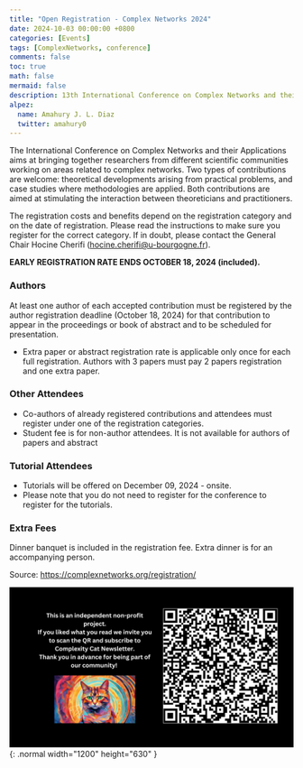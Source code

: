 ```yaml
---
title: "Open Registration - Complex Networks 2024"
date: 2024-10-03 00:00:00 +0800
categories: [Events]
tags: [ComplexNetworks, conference]
comments: false
toc: true
math: false
mermaid: false
description: 13th International Conference on Complex Networks and their Applications - Complex Networks 2024 - December 10-12, 2024 - Istanbul, Turkey
alpez:
  name: Amahury J. L. Diaz
  twitter: amahury0
---
```


The International Conference on Complex Networks and their Applications aims at bringing together researchers from different scientific communities working on areas related to complex networks. Two types of contributions are welcome: theoretical developments arising from practical problems, and case studies where methodologies are applied. Both contributions are aimed at stimulating the interaction between theoreticians and practitioners.

The registration costs and benefits depend on the registration category and on the date of registration. Please read the instructions to make sure you register for the correct category. If in doubt, please contact the General Chair Hocine Cherifi (hocine.cherifi@u-bourgogne.fr).

**EARLY REGISTRATION RATE ENDS OCTOBER 18, 2024 (included).**

### Authors
At least one author of each accepted contribution must be registered by the author registration deadline (October 18, 2024) for that contribution to appear in the proceedings or book of abstract and to be scheduled for presentation.

- Extra paper or abstract registration rate is applicable only once for each full registration. Authors with 3 papers must pay 2 papers registration and one extra paper.

### Other Attendees
- Co-authors of already registered contributions and attendees must register under one of the registration categories.
- Student fee is for non-author attendees. It is not available for authors of papers and abstract

### Tutorial Attendees
- Tutorials will be offered on December 09, 2024 - onsite.
- Please note that you do not need to register for the conference to register for the tutorials.

### Extra Fees
Dinner banquet is included in the registration fee. Extra dinner is for an accompanying person.

Source: https://complexnetworks.org/registration/

![Desktop View](/assets/img/fix/complexity-cat-newsletter.png){: .normal width="1200" height="630" }
